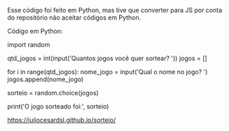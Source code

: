 Esse código foi feito em Python, mas tive que converter para JS por conta do repositório não aceitar códigos em Python.

Código em Python:

import random

qtd_jogos = int(input('Quantos jogos você quer sortear? '))
jogos = []

for i in range(qtd_jogos):
    nome_jogo = input('Qual o nome no jogo? ')
    jogos.append(nome_jogo)

sorteio = random.choice(jogos)

print('O jogo sorteado foi:', sorteio)



https://juliocesardsl.github.io/sorteio/
